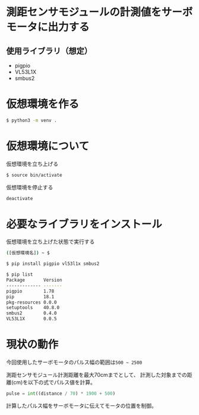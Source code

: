 # 測距センサモジュールの計測値をサーボモータに出力する
## 使用ライブラリ（想定）
- pigpio
- VL53L1X
- smbus2

# 仮想環境を作る

```bash
$ python3 -m venv .
```

# 仮想環境について

仮想環境を立ち上げる
```bash
$ source bin/activate
```
仮想環境を停止する
```bash
deactivate
```

# 必要なライブラリをインストール
仮想環境を立ち上げた状態で実行する
```bash
([仮想環境名]) ~ $
```

```bash
$ pip install pigpio vl53l1x smbus2
``` 

```bash
$ pip list
Package       Version
------------- -------
pigpio        1.78   
pip           18.1   
pkg-resources 0.0.0  
setuptools    40.8.0 
smbus2        0.4.0  
VL53L1X       0.0.5  
```

# 現状の動作
今回使用したサーボモータのパルス幅の範囲は`500 ~ 2500`

測距センサモジュール計測距離を最大70cmまでとして、
計測した対象までの距離(cm)を以下の式でパルス値を計算。

```python
pulse = int((distance / 70) * 1900 + 500)
```

計算したパルス幅をサーボモータに伝えてモータの位置を制御。